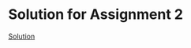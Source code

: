 # Solution for Assignment 2
[Solution](https://github.com/weilincheng/remote-assignments/blob/main/Week-2/Assignment-2/solution.js)
